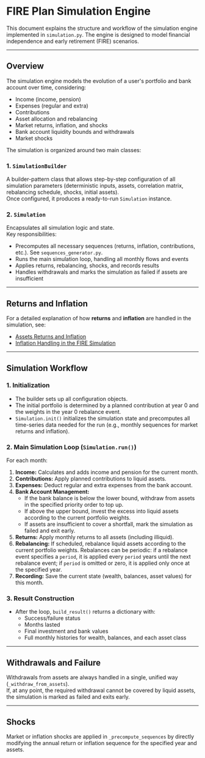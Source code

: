# FIRE Plan Simulation Engine

This document explains the structure and workflow of the simulation engine implemented in
`simulation.py`. The engine is designed to model financial independence and early retirement
(FIRE) scenarios.

---

## Overview

The simulation engine models the evolution of a user's portfolio and bank account over time,
considering:

- Income (income, pension)
- Expenses (regular and extra)
- Contributions
- Asset allocation and rebalancing
- Market returns, inflation, and shocks
- Bank account liquidity bounds and withdrawals
- Market shocks

The simulation is organized around two main classes:

### 1. `SimulationBuilder`

A builder-pattern class that allows step-by-step configuration of all simulation parameters
(deterministic inputs, assets, correlation matrix, rebalancing schedule, shocks, initial assets).  
Once configured, it produces a ready-to-run `Simulation` instance.

### 2. `Simulation`

Encapsulates all simulation logic and state.  
Key responsibilities:

- Precomputes all necessary sequences (returns, inflation, contributions, etc.).
  See `sequences_generator.py`.
- Runs the main simulation loop, handling all monthly flows and events
- Applies returns, rebalancing, shocks, and records results
- Handles withdrawals and marks the simulation as failed if assets are insufficient

---

## Returns and Inflation

For a detailed explanation of how **returns** and **inflation** are handled in the simulation, see:

- [Assets Returns and Inflation](../docs/returns.md)
- [Inflation Handling in the FIRE Simulation](../docs/inflation.md)

---

## Simulation Workflow

### 1. **Initialization**

- The builder sets up all configuration objects.
- The initial portfolio is determined by a planned contribution at year 0 and the weights
  in the year 0 rebalance event.
- `Simulation.init()` initializes the simulation state and precomputes all time-series
  data needed for the run (e.g., monthly sequences for market returns and inflation).

### 2. **Main Simulation Loop (`Simulation.run()`)**

For each month:

1. **Income:** Calculates and adds income and pension for the current month.
2. **Contributions:** Apply planned contributions to liquid assets.
3. **Expenses:** Deduct regular and extra expenses from the bank account.
4. **Bank Account Management:**
   - If the bank balance is below the lower bound, withdraw from assets in the specified
     priority order to top up.
   - If above the upper bound, invest the excess into liquid assets according to
     the current portfolio weights.
   - If assets are insufficient to cover a shortfall, mark the simulation as failed and exit early.
5. **Returns:** Apply monthly returns to all assets (including illiquid).
6. **Rebalancing:** If scheduled, rebalance liquid assets according to the current
   portfolio weights. Rebalances can be periodic: if a rebalance event specifies a
   `period`, it is applied every `period` years until the next rebalance event; if
   `period` is omitted or zero, it is applied only once at the specified year.
7. **Recording:** Save the current state (wealth, balances, asset values) for this month.

### 3. **Result Construction**

- After the loop, `build_result()` returns a dictionary with:
  - Success/failure status
  - Months lasted
  - Final investment and bank values
  - Full monthly histories for wealth, balances, and each asset class

---

## Withdrawals and Failure

Withdrawals from assets are always handled in a single, unified way (`_withdraw_from_assets`).  
If, at any point, the required withdrawal cannot be covered by liquid assets, the simulation is
marked as failed and exits early.

---

## Shocks

Market or inflation shocks are applied in `_precompute_sequences` by directly modifying the annual
return or inflation sequence for the specified year and assets.
